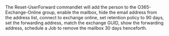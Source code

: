 The Reset-UserForward commandlet will add the person to the O365-Exchange-Online group, enable the mailbox, hide the email address from the address list,
connect to exchange online, set retention policy to 90 days, set the forwarding address, match the exchange GUID, show the forwarding address, schedule a Job
to remove the mailbox 30 days henceforth.
